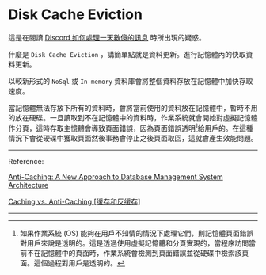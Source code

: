 # Disk Cache Eviction

這是在閱讀 [Discord 如何處理一天數億的訊息](https://tachunwu.github.io/posts/discord-cassandra/?fbclid=IwAR0Kafo0LEdqflpMGRRWPk7ZX-9ESI9uOdjTNqZk1zE5DA69jQ5VKDs6Crc) 時所出現的疑惑。

什麼是 `Disk Cache Eviction` ，講簡單點就是資料更新。進行記憶體內的快取資料更新。

以較新形式的 `NoSql` 或 `In-memory` 資料庫會將整個資料存放在記憶體中加快存取速度。

當記憶體無法存放下所有的資料時，會將當前使用的資料放在記憶體中，暫時不用的放在硬碟。一旦讀取到不在記憶體中的資料時，作業系統就會開始對虛擬記憶體作分頁，這時存取主憶體會導致頁面錯誤，因為頁面錯誤透明[^1]給用戶的。在這種情況下會從硬碟中獲取頁面然後事務會停止之後頁面取回，這就會產生效能問題。

---

Reference:

[Anti-Caching: A New Approach to
Database Management System Architecture](https://www.vldb.org/pvldb/vol6/p1942-debrabant.pdf)

[Caching vs. Anti-Caching [缓存和反缓存]](https://csruiliu.github.io/blog/20161218-cache-vs-anticache/)

---

[^1]: 如果作業系統 (OS) 能夠在用戶不知情的情況下處理它們，則記憶體頁面錯誤對用戶來說是透明的。這是透過使用虛擬記憶體和分頁實現的，當程序訪問當前不在記憶體中的頁面時，作業系統會檢測到頁面錯誤並從硬碟中檢索該頁面。這個過程對用戶是透明的。
